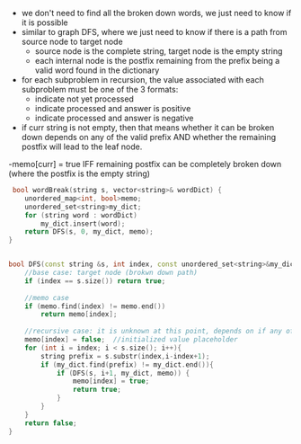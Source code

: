 - we don't need to find all the broken down words, we just need to know if it is possible
- similar to graph DFS, where we just need to know if there is a path from source node to target node
    - source node is the complete string, target node is the empty string 
    - each internal node is the postfix remaining from the prefix being a valid word found in the dictionary
- for each subproblem in recursion, the value associated with each subproblem must be one of the 3 formats:
    - indicate not yet processed
    - indicate processed and answer is positive
    - indicate processed and answer is negative
- if curr string is not empty, then that means whether it can be broken down depends on any of the valid prefix AND whether the remaining postfix will lead to the leaf node.


-memo[curr] = true IFF remaining postfix can be completely broken down (where the postfix is the empty string)

```cpp
 bool wordBreak(string s, vector<string>& wordDict) {
    unordered_map<int, bool>memo;
    unordered_set<string>my_dict;
    for (string word : wordDict)
        my_dict.insert(word);
    return DFS(s, 0, my_dict, memo);
}


bool DFS(const string &s, int index, const unordered_set<string>&my_dict, unordered_map<int,bool>&memo){
    //base case: target node (brokwn down path)
    if (index == s.size()) return true;
    
    //memo case
    if (memo.find(index) != memo.end()) 
        return memo[index];
    
    //recursive case: it is unknown at this point, depends on if any of its neighbor can reach the target
    memo[index] = false;  //initialized value placeholder
    for (int i = index; i < s.size(); i++){ 
        string prefix = s.substr(index,i-index+1); 
        if (my_dict.find(prefix) != my_dict.end()){ 
            if (DFS(s, i+1, my_dict, memo)) { 
                memo[index] = true;
                return true;
            }
        }
    }
    return false;
}
```
